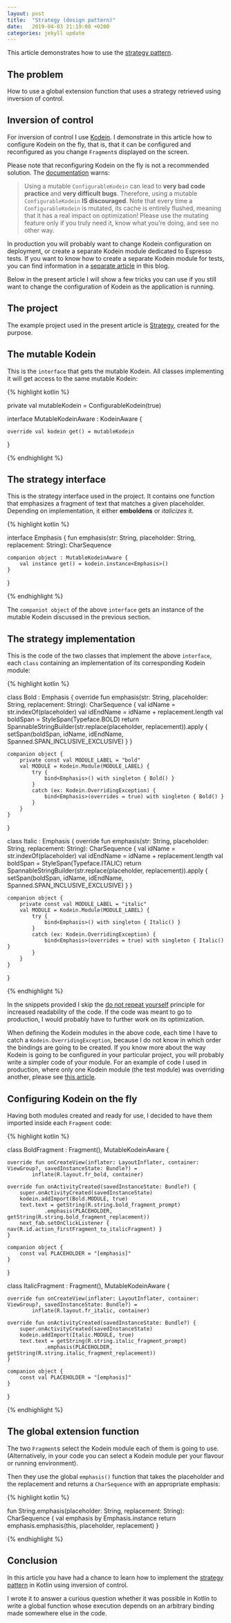 ```yaml
---
layout: post
title:  "Strategy (design pattern)"
date:   2019-04-03 21:19:00 +0200
categories: jekyll update
---
```


This article demonstrates how to use the [strategy pattern][strategy-pattern].

## The problem

How to use a global extension function that uses a strategy retrieved using inversion of control.

## Inversion of control

For inversion of control I use [Kodein][kodein]. I demonstrate in this article how to configure Kodein on the fly, that is, that it can be configured and reconfigured as you change `Fragment`s displayed on the screen.

Please note that reconfiguring Kodein on the fly is not a recommended solution. The [documentation][kodein-documentation] warns:

> Using a mutable `ConfigurableKodein` can lead to **very bad code practice** and **very difficult bugs**.
Therefore, using a mutable `ConfigurableKodein` **IS discouraged**.
Note that every time a `ConfigurableKodein` is mutated, its cache is entirely flushed, meaning that it has a real impact on optimization!
Please use the mutating feature only if you truly need it, know what you’re doing, and see no other way.

In production you will probably want to change Kodein configuration on deployment, or create a separate Kodein module dedicated to Espresso tests. If you want to know how to create a separate Kodein module for tests, you can find information in a [separate article][testing] in this blog.

Below in the present article I will show a few tricks you can use if you still want to change the configuration of Kodein as the application is running.

## The project

The example project used in the present article is [Strategy][strategy], created for the purpose.

## The mutable Kodein

This is the `interface` that gets the mutable Kodein. All classes implementing it will get access to the same mutable Kodein:

{% highlight kotlin %}

private val mutableKodein = ConfigurableKodein(true)

interface MutableKodeinAware : KodeinAware {

    override val kodein get() = mutableKodein
}


{% endhighlight %}


## The strategy interface

This is the strategy interface used in the project. It contains one function that emphasizes a fragment of text that matches a given placeholder. Depending on implementation, it either **emboldens** or *italicizes* it.

{% highlight kotlin %}

interface Emphasis {
    fun emphasis(str: String, placeholder: String, replacement: String): CharSequence

    companion object : MutableKodeinAware {
        val instance get() = kodein.instance<Emphasis>()
    }
}

{% endhighlight %}

The `companiot object` of the above `interface` gets an instance of the mutable Kodein discussed in the previous section.

## The strategy implementation

This is the code of the two classes that implement the above `interface`, each `class` containing an implementation of its corresponding Kodein module:

{% highlight kotlin %}

class Bold : Emphasis {
    override fun emphasis(str: String, placeholder: String, replacement: String): CharSequence {
        val idName = str.indexOf(placeholder)
        val idEndName = idName + replacement.length
        val boldSpan = StyleSpan(Typeface.BOLD)
        return SpannableStringBuilder(str.replace(placeholder, replacement)).apply {
            setSpan(boldSpan, idName, idEndName, Spanned.SPAN_INCLUSIVE_EXCLUSIVE)
        }
    }

    companion object {
        private const val MODULE_LABEL = "bold"
        val MODULE = Kodein.Module(MODULE_LABEL) {
            try {
                bind<Emphasis>() with singleton { Bold() }
            }
            catch (ex: Kodein.OverridingException) {
                bind<Emphasis>(overrides = true) with singleton { Bold() }
            }
        }
    }
}

class Italic : Emphasis {
    override fun emphasis(str: String, placeholder: String, replacement: String): CharSequence {
        val idName = str.indexOf(placeholder)
        val idEndName = idName + replacement.length
        val boldSpan = StyleSpan(Typeface.ITALIC)
        return SpannableStringBuilder(str.replace(placeholder, replacement)).apply {
            setSpan(boldSpan, idName, idEndName, Spanned.SPAN_INCLUSIVE_EXCLUSIVE)
        }
    }

    companion object {
        private const val MODULE_LABEL = "italic"
        val MODULE = Kodein.Module(MODULE_LABEL) {
            try {
                bind<Emphasis>() with singleton { Italic() }
            }
            catch (ex: Kodein.OverridingException) {
                bind<Emphasis>(overrides = true) with singleton { Italic() }
            }
        }
    }
}

{% endhighlight %}

In the snippets provided I skip the [do not repeat yourself][dry] principle for increased readability of the code. If the code was meant to go to production, I would probably have to further work on its optimization.

When defining the Kodein modules in the above code, each time I have to catch a `Kodein.OverridingException`, because I do not know in which order the bindings are going to be created. If you know more about the way Kodein is going to be configured in your particular project, you will probably write a simpler code of your module. For an example of code I used in production, where only one Kodein module (the test module) was overriding another, please see [this article][testing].

## Configuring Kodein on the fly

Having both modules created and ready for use, I decided to have them imported inside each `Fragment` code:

{% highlight kotlin %}

class BoldFragment : Fragment(), MutableKodeinAware {

    override fun onCreateView(inflater: LayoutInflater, container: ViewGroup?, savedInstanceState: Bundle?) =
            inflate(R.layout.fr_bold, container)

    override fun onActivityCreated(savedInstanceState: Bundle?) {
        super.onActivityCreated(savedInstanceState)
        kodein.addImport(Bold.MODULE, true)
        text.text = getString(R.string.bold_fragment_prompt)
                .emphasis(PLACEHOLDER, getString(R.string.bold_fragment_replacement))
        next_fab.setOnClickListener { nav(R.id.action_firstFragment_to_italicFragment) }
    }

    companion object {
        const val PLACEHOLDER = "[emphasis]"
    }
}

class ItalicFragment : Fragment(), MutableKodeinAware {

    override fun onCreateView(inflater: LayoutInflater, container: ViewGroup?, savedInstanceState: Bundle?) =
            inflate(R.layout.fr_italic, container)

    override fun onActivityCreated(savedInstanceState: Bundle?) {
        super.onActivityCreated(savedInstanceState)
        kodein.addImport(Italic.MODULE, true)
        text.text = getString(R.string.italic_fragment_prompt)
                .emphasis(PLACEHOLDER, getString(R.string.italic_fragment_replacement))
    }

    companion object {
        const val PLACEHOLDER = "[emphasis]"
    }
}

{% endhighlight %}

## The global extension function

The two `Fragment`s select the Kodein module each of them is going to use. (Alternatively, in your code you can select a Kodein module per your flavour or running environment).

Then they use the global `emphasis()` function that takes the placeholder and the replacement and returns a `CharSequence` with an appropriate emphasis:

{% highlight kotlin %}

fun String.emphasis(placeholder: String, replacement: String): CharSequence {
    val emphasis by Emphasis.instance
    return emphasis.emphasis(this, placeholder, replacement)
}

{% endhighlight %}

## Conclusion

In this article you have had a chance to learn how to implement the [strategy pattern][strategy-pattern] in Kotlin using inversion of control.

I wrote it to answer a curious question whether it was possible in Kotlin to write a global function whose execution depends on an arbitrary binding made somewhere else in the code.

[strategy-pattern]: https://en.wikipedia.org/wiki/Strategy_pattern
[kodein]: http://kodein.org/Kodein-DI/
[kodein-documentation]: https://github.com/EasyKotlin/Kodein/blob/master/DOCUMENTATION_V3.adoc#mutating
[testing]: https://syrop.github.io/jekyll/update/2018/12/25/testing-with-dependency-injection.html
[strategy]: https://github.com/syrop/Strategy
[dry]: https://en.wikipedia.org/wiki/Do_not_repeat_yourself

